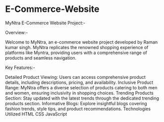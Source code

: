 # E-Commerce-Website

MyNtra E-Commerce Website Project:-

Overview:-

Welcome to MyNtra, an e-commerce website project developed by Raman kumar singh. MyNtra replicates the renowned shopping experience of platforms like Myntra, providing users with a comprehensive range of products and seamless navigation.

Key Features:-

Detailed Product Viewing: Users can access comprehensive product details, including descriptions, pricing, and availability.
Inclusive Product Range: MyNtra offers a diverse selection of products catering to both men and women, ensuring inclusivity in shopping choices.
Trending Products Section: Stay updated with the latest trends through the dedicated trending products section.
Informative Blogs: Explore insightful blogs covering fashion trends, style tips, and product recommendations.
Technologies Utilized
HTML
CSS
JavaScript



